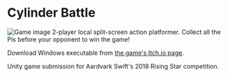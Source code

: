 # Cylinder Battle #
![Game image](https://img.itch.zone/aW1hZ2UvMjE4NDIzLzEwMzIxMTgucG5n/original/SGcNY4.png)
2-player local split-screen action platformer. Collect all the Pis before your opponent to win the game!

Download Windows executable from [the game's Itch.io page](https://itch.io/jam/rising-star-game-dev-challenge-2018/rate/218423).

Unity game submission for Aardvark Swift's 2018 Rising Star competition. 
